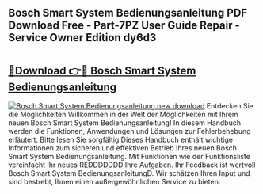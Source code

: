 ## Bosch Smart System Bedienungsanleitung PDF Download Free - Part-7PZ User Guide Repair - Service Owner Edition dy6d3

# <h2><a href="http://df1ik6.blite.top/?on=Bosch+Smart+System+Bedienungsanleitung">🔗Download 👉🔴 Bosch Smart System Bedienungsanleitung</a></h2>

[![Bosch Smart System Bedienungsanleitung new download](https://i.imgur.com/lujVjoI.png)](http://df1ik6.blite.top/?on=Bosch+Smart+System+Bedienungsanleitung)
Entdecken Sie die Möglichkeiten Willkommen in der Welt der Möglichkeiten mit Ihrem neuen Bosch Smart System Bedienungsanleitung! In diesem Handbuch werden die Funktionen, Anwendungen und Lösungen zur Fehlerbehebung erläutert. Bitte lesen Sie sorgfältig Dieses Handbuch enthält wichtige Informationen zum sicheren und effektiven Betrieb Ihres neuen Bosch Smart System Bedienungsanleitung. Mit Funktionen wie der Funktionsliste vereinfacht Ihr neues REDDDDDDD Ihre Aufgaben. Ihr Feedback ist wertvoll Bosch Smart System BedienungsanleitungD. Wir schätzen Ihren Input und sind bestrebt, Ihnen einen außergewöhnlichen Service zu bieten.
